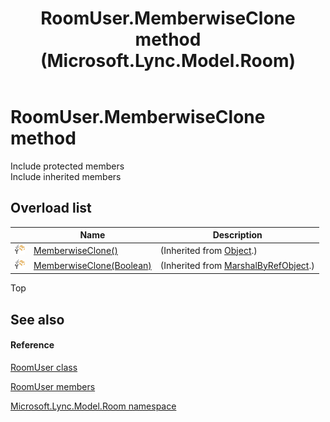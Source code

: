 ﻿---
title: RoomUser.MemberwiseClone method  (Microsoft.Lync.Model.Room)
TOCTitle: 'MemberwiseClone method '
ms:assetid: Overload:Microsoft.Lync.Model.Room.RoomUser.MemberwiseClone_DI_3_UC_OCS14MrefLyncWPF
ms:mtpsurl: https://msdn.microsoft.com/en-us/library/microsoft.lync.model.room.roomuser.memberwiseclone_di_3_uc_ocs14mreflyncwpf(v=office.15)
ms:contentKeyID: 48600436
ms.date: 07/28/2014
mtps_version: v=office.15
f1_keywords:
- Microsoft.Lync.Model.Room.RoomUser.MemberwiseClone
dev_langs:
- CSharp
- JScript
- VB
- other
---

# RoomUser.MemberwiseClone method

Include protected members  
Include inherited members  

## Overload list

<table>
<thead>
<tr class="header">
<th> </th>
<th>Name</th>
<th>Description</th>
</tr>
</thead>
<tbody>
<tr class="odd">
<td><img src="images/Hh347903.protmethod(Office.15).gif" title="Protected method" alt="Protected method" /></td>
<td><a href="http://msdn2.microsoft.com/en-us/library/57ctke0a">MemberwiseClone()</a></td>
<td>(Inherited from <a href="http://msdn2.microsoft.com/en-us/library/e5kfa45b">Object</a>.)</td>
</tr>
<tr class="even">
<td><img src="images/Hh347903.protmethod(Office.15).gif" title="Protected method" alt="Protected method" /></td>
<td><a href="http://msdn2.microsoft.com/en-us/library/ms131262">MemberwiseClone(Boolean)</a></td>
<td>(Inherited from <a href="http://msdn2.microsoft.com/en-us/library/w4302s1f">MarshalByRefObject</a>.)</td>
</tr>
</tbody>
</table>


Top

## See also

#### Reference

[RoomUser class](roomuser-class-microsoft-lync-model-room_2.md)

[RoomUser members](roomuser-members-microsoft-lync-model-room_2.md)

[Microsoft.Lync.Model.Room namespace](microsoft-lync-model-room-namespace_2.md)

